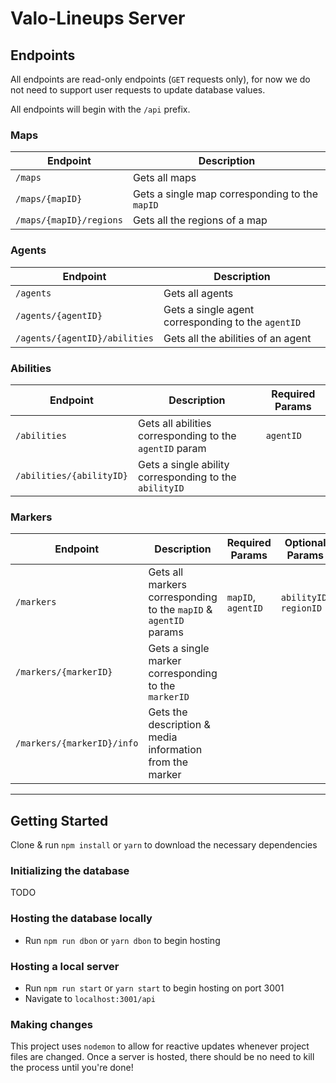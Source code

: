 # Valo-Lineups Server

## Endpoints

All endpoints are read-only endpoints (`GET` requests only), for now we do not need to support user requests to update database values.

All endpoints will begin with the `/api` prefix.

### Maps

| Endpoint                | Description                                    |
| ----------------------- | ---------------------------------------------- |
| `/maps`                 | Gets all maps                                  |
| `/maps/{mapID}`         | Gets a single map corresponding to the `mapID` |
| `/maps/{mapID}/regions` | Gets all the regions of a map                  |

### Agents

| Endpoint                      | Description                                        |
| ----------------------------- | -------------------------------------------------- |
| `/agents`                     | Gets all agents                                    |
| `/agents/{agentID}`           | Gets a single agent corresponding to the `agentID` |
| `/agents/{agentID}/abilities` | Gets all the abilities of an agent                 |

### Abilities

| Endpoint                 | Description                                             | Required Params |
| ------------------------ | ------------------------------------------------------- | --------------- |
| `/abilities`             | Gets all abilities corresponding to the `agentID` param | `agentID`       |
| `/abilities/{abilityID}` | Gets a single ability corresponding to the `abilityID`  |                 |

### Markers

| Endpoint                   | Description                                                      | Required Params    | Optional Params         |
| -------------------------- | ---------------------------------------------------------------- | ------------------ | ----------------------- |
| `/markers`                 | Gets all markers corresponding to the `mapID` & `agentID` params | `mapID`, `agentID` | `abilityID`, `regionID` |
| `/markers/{markerID}`      | Gets a single marker corresponding to the `markerID`             |                    |                         |
| `/markers/{markerID}/info` | Gets the description & media information from the marker         |                    |                         |

---

## Getting Started

Clone & run `npm install` or `yarn` to download the necessary dependencies

### Initializing the database

TODO

### Hosting the database locally

- Run `npm run dbon` or `yarn dbon` to begin hosting

### Hosting a local server

- Run `npm run start` or `yarn start` to begin hosting on port 3001
- Navigate to `localhost:3001/api`

### Making changes

This project uses `nodemon` to allow for reactive updates whenever project files are changed. Once a server is hosted, there should be no need to kill the process until you're done!

